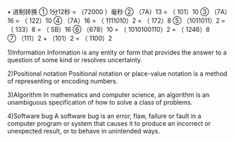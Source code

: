 • 进制转换
① 1分12秒 = （72000 ）毫秒
② （7A）13 = （ 101）10 
③ （7A）16 = （ 122）10 
④ （7A）16 = （ 1111010）2 = （ 172）8 
⑤ （1011011）2 = （ 133）8  = （ 5B）16 
⑥ （678）10 = （ 1010100110）2 = （ 1246）8   
⑦ （111）2 + （101）2 = （ 1100）2

1)Information
Information is any entity or form that provides the answer to a question of some kind or resolves uncertainty.

2)Positional notation
Positional notation or place-value notation is a method of representing or encoding numbers.

3)Algorithm
In mathematics and computer science, an algorithm is an unambiguous specification of how to solve a class of problems.

4)Software bug
A software bug is an error, flaw, failure or fault in a computer program or system that causes it to produce an incorrect or unexpected result, or to behave in unintended ways.
